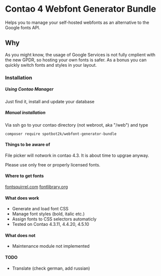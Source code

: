 # Contao 4 Webfont Generator Bundle
Helps you to manage your self-hosted webfonts as an alternative to the Google fonts API.

## Why
As you might know, the usage of Google Services is not fully cmplient with the new GPDR, so hosting your own fonts is safer. As a bonus you can quickly switch fonts and styles in your layout.

### Installation

##### Using Contao Manager

Just find it, install and update your database

##### Manual installation

Via ssh go to your contao directory (not webroot, aka "/web") and type

```
composer require spotbot2k/webfont-generator-bundle
```

#### Things to be aware of
File picker will notwork in contao 4.3. It is about time to upgrae anyway.

Please use only free or properly licensed fonts. 

#### Where to get fonts

[fontsquirrel.com](https://www.fontsquirrel.com/)
[fontlibrary.org](https://fontlibrary.org/)

#### What does work
* Generate and load font CSS
* Manage font styles (bold, italic etc.)
* Assign fonts to CSS selectors automaticly
* Tested on Contao 4.3.11, 4.4.20, 4.5.10

#### What does not
* Maintenance module not implemented

#### TODO
* Translate (check german, add russian)
